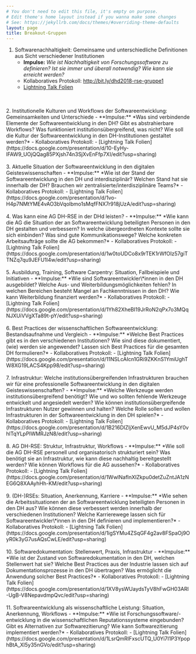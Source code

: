 ```yaml
---
# You don't need to edit this file, it's empty on purpose.
# Edit theme's home layout instead if you wanna make some changes
# See: https://jekyllrb.com/docs/themes/#overriding-theme-defaults
layout: page
title: Breakout-Gruppen
---
```



1. Softwarenachhaltigkeit: Gemeinsame und unterschiedliche Definitionen aus Sicht verschiedener Institutionen  
    - **Impulse:** *Wie ist Nachhaltigkeit von Forschungssoftware zu definieren? Ist sie immer und überall notwendig? Wie kann sie erreicht werden?*
    - Kollaboratives Protokoll: <http://bit.ly/dhd2018-rse-gruppe1>
    - [Lightning Talk Folien](https://docs.google.com/presentation/d/1XV8ysWUaydsTyV8hFwGH03ARl-UgB-V8NepavdmpQvc/edit?usp=sharing)
<br/>
<br/>  
2. Institutionelle Kulturen und Workflows der Softwareentwicklung: Gemeinsamkeiten und Unterschiede
    - **Impulse:** *Was sind verbindende Elemente der Softwareentwicklung in den DH? Gibt es abstrahierbare Workflows? Was funktioniert institutionsübergreifend, was nicht? Wie soll die Kultur der Softwareentwicklung in den DH-Institutionen gestaltet werden?*
    - Kollaboratives Protokoll: <http://bit.ly/dhd2018-rse-gruppe2>
    - [Lightning Talk Folien](https://docs.google.com/presentation/d/10-EyHy-lFAW9_UOjQQag85PXjsh74n3SjXvEnFfp7XI/edit?usp=sharing)
<br/>
<br/>  
3. Aktuelle Situation der Softwareentwicklung in den digitalen Geisteswissenschaften
    - **Impulse:** *Wie ist der Stand der Softwareentwicklung in den DH und interdisziplinär? Welchen Stand hat sie innerhalb der DH? Brauchen wir zentralisierte/interdisziplinäre Teams?*
    - Kollaboratives Protokoll: <http://bit.ly/dhd2018-rse-gruppe3>
    - [Lightning Talk Folien](https://docs.google.com/presentation/d/1vo-H4p7NMtYME4vAO3bVqolbmo1sMqfFNX7r918jUzA/edit?usp=sharing)
<br/>
<br/>  
4. Was kann eine AG DH-RSE in der DHd leisten?
    - **Impulse:** *Wie kann die AG die Situation der an Softwareentwicklung beteiligten Personen in den DH gestalten und verbessern? In welche übergeordneten Kontexte sollte sie sich einbinden? Was sind gute Kommunikationswege? Welche konkreten Arbeitsaufträge sollte die AG bekommen?*
    - Kollaboratives Protokoll: <http://bit.ly/dhd2018-rse-gruppe4>
    - [Lightning Talk Folien](https://docs.google.com/presentation/d/1w0toUDCo8x9rTEK1rWfOIz57giTTNZq7qu9JEFU1l4w/edit?usp=sharing)
<br/>
<br/>  
5. Ausbildung, Training, Software Carpentry: Situation, Fallbeispiele und Initiativen
    - **Impulse:** *Wie sind Softwareentwickler\*innen in den DH ausgebildet? Welche Aus- und Weiterbildungsmöglichkeiten fehlen? In welchen Bereichen besteht Mangel an Fachkenntnissen in den DH? Wie kann Weiterbildung finanziert werden?*
    - Kollaboratives Protokoll: <http://bit.ly/dhd2018-rse-gruppe5>
    - [Lightning Talk Folien](https://docs.google.com/presentation/d/1Yh82XheBI19JrRoN2qPx7o3MQqNJXUiVVgXTa89t-pY/edit?usp=sharing)
<br/>
<br/>  
6. Best Practices der wissenschaftlichen Softwareentwicklung: Bestandsaufnahme und Vergleich
    - **Impulse:** *Welche Best Practices gibt es in den verschiedenen Institutionen? Wie sind diese dokumentiert, (wie) werden sie angewendet? Lassen sich Best Practices für die gesamten DH formulieren?*
    - Kollaboratives Protokoll: <http://bit.ly/dhd2018-rse-gruppe6>
    - [Lightning Talk Folien](https://docs.google.com/presentation/d/11NSLcAIcn1GRi9ZKKnS1YmiUghTW8XG19LACS4Kpp98/edit?usp=sharing)
<br/>
<br/>  
7. Infrastruktur: Welche institutionsübergreifenden Infrastrukturen brauchen wir für eine professionelle Softwareentwicklung in den digitalen Geisteswissenschaften?
    - **Impulse:** *Welche Werkzeuge werden institutionsübergreifend benötigt? Wie und wo sollten fehlende Werkzeuge entwickelt und angesiedelt werden? Wie können institutionsübergreifende Infrastrukturen Nutzer gewinnen und halten? Welche Rolle sollen und wollen Infrastrukturen in der Softwareentwicklung in den DH spielen?*
    - Kollaboratives Protokoll: <http://bit.ly/dhd2018-rse-gruppe7>
    - [Lightning Talk Folien](https://docs.google.com/presentation/d/1B216DIZIjXenEwvU_M5dJP4sY0vhlTqYLpPIWMRJzN8/edit?usp=sharing)
<br/>
<br/>  
8. AG DH-RSE: Struktur, Infrastruktur, Workflows
    - **Impulse:** *Wie soll die AG DH-RSE personell und organisatorisch strukturiert sein? Was benötigt sie an Infrastruktur, wie kann diese nachhaltig bereitgestellt werden? Wie können Workflows für die AG aussehen?*
    - Kollaboratives Protokoll: <http://bit.ly/dhd2018-rse-gruppe8>
    - [Lightning Talk Folien](https://docs.google.com/presentation/d/1WwlNaflnXIZkpu0detZuZntJA1zNEG6Q8XAAyhHh-KM/edit?usp=sharing)
<br/>
<br/>  
9. (DH-)RSEs: Situation, Anerkennung, Karriere
    - **Impulse:** *Wie sehen die Arbeitssituationen der an Softwareentwicklung beteiligten Personen in den DH aus? Wie können diese verbessert werden innerhalb der verschiedenen Institutionen? Welche Karrierewege lassen sich für Softwareentwickler\*innen in den DH definieren und implementieren?*
    - Kollaboratives Protokoll: <http://bit.ly/dhd2018-rse-gruppe9>
    - [Lightning Talk Folien](https://docs.google.com/presentation/d/1igSYMu4ZSqGF4g2av8FSpaOj9OyR0k3yG7usAQsCwLE/edit?usp=sharing)
<br/>
<br/>  
10. Softwaredokumentation: Stellenwert, Praxis, Infrastruktur
    - **Impulse:** *Wie ist der Zustand von Softwaredokumentation in den DH, welchen Stellenwert hat sie? Welche Best Practices aus der Industrie lassen sich auf Dokumentationsprozesse in den DH übertragen? Was ermöglicht die Anwendung solcher Best Practices?*
    - Kollaboratives Protokoll: <http://bit.ly/dhd2018-rse-gruppe10>
    - [Lightning Talk Folien](https://docs.google.com/presentation/d/1XV8ysWUaydsTyV8hFwGH03ARl-UgB-V8NepavdmpQvc/edit?usp=sharing)
<br/>
<br/>  
11. Softwareentwicklung als wissenschaftliche Leistung: Situation, Anerkennung, Workflows
    - **Impulse:** *Wie ist Forschungssoftware/-entwicklung in die wissenschaftlichen Reputationssysteme eingebunden? Gibt es Alternativen zur Softwarezitierung? Wie kann Softwarezitierung implementiert werden?*
    - Kollaboratives Protokoll: <http://bit.ly/dhd2018-rse-gruppe11>
    - [Lightning Talk Folien](https://docs.google.com/presentation/d/1LsrQmRIFxscUTQ_U0Yi7I1P3YpophBtA_Xl5y35nGVo/edit?usp=sharing)
